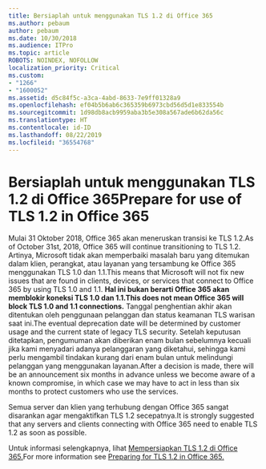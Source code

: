 ```yaml
---
title: Bersiaplah untuk menggunakan TLS 1.2 di Office 365
ms.author: pebaum
author: pebaum
ms.date: 10/30/2018
ms.audience: ITPro
ms.topic: article
ROBOTS: NOINDEX, NOFOLLOW
localization_priority: Critical
ms.custom:
- "1266"
- "1600052"
ms.assetid: d5c84f5c-a3ca-4abd-8633-7e9ff01328a9
ms.openlocfilehash: ef04b5b6ab6c365359b6973cbd56d5d1e833554b
ms.sourcegitcommit: 1d98db8acb9959aba3b5e308a567ade6b62da56c
ms.translationtype: HT
ms.contentlocale: id-ID
ms.lasthandoff: 08/22/2019
ms.locfileid: "36554768"
---
```

# <a name="prepare-for-use-of-tls-12-in-office-365"></a><span data-ttu-id="ea707-102">Bersiaplah untuk menggunakan TLS 1.2 di Office 365</span><span class="sxs-lookup"><span data-stu-id="ea707-102">Prepare for use of TLS 1.2 in Office 365</span></span>

<span data-ttu-id="ea707-103">Mulai 31 Oktober 2018, Office 365 akan meneruskan transisi ke TLS 1.2.</span><span class="sxs-lookup"><span data-stu-id="ea707-103">As of October 31st, 2018, Office 365 will continue transitioning to TLS 1.2.</span></span> <span data-ttu-id="ea707-104">Artinya, Microsoft tidak akan memperbaiki masalah baru yang ditemukan dalam klien, perangkat, atau layanan yang tersambung ke Office 365 menggunakan TLS 1.0 dan 1.1.</span><span class="sxs-lookup"><span data-stu-id="ea707-104">This means that Microsoft will not fix new issues that are found in clients, devices, or services that connect to Office 365 by using TLS 1.0 and 1.1.</span></span> <span data-ttu-id="ea707-105">**Hal ini bukan berarti Office 365 akan memblokir koneksi TLS 1.0 dan 1.1.**</span><span class="sxs-lookup"><span data-stu-id="ea707-105">**This does not mean Office 365 will block TLS 1.0 and 1.1 connections.**</span></span> <span data-ttu-id="ea707-106">Tanggal penghentian akhir akan ditentukan oleh penggunaan pelanggan dan status keamanan TLS warisan saat ini.</span><span class="sxs-lookup"><span data-stu-id="ea707-106">The eventual deprecation date will be determined by customer usage and the current state of legacy TLS security.</span></span> <span data-ttu-id="ea707-107">Setelah keputusan ditetapkan, pengumuman akan diberikan enam bulan sebelumnya kecuali jika kami menyadari adanya pelanggaran yang diketahui, sehingga kami perlu mengambil tindakan kurang dari enam bulan untuk melindungi pelanggan yang menggunakan layanan.</span><span class="sxs-lookup"><span data-stu-id="ea707-107">After a decision is made, there will be an announcement six months in advance unless we become aware of a known compromise, in which case we may have to act in less than six months to protect customers who use the services.</span></span>
  
<span data-ttu-id="ea707-108">Semua server dan klien yang terhubung dengan Office 365 sangat disarankan agar mengaktifkan TLS 1.2 secepatnya.</span><span class="sxs-lookup"><span data-stu-id="ea707-108">It is strongly suggested that any servers and clients connecting with Office 365 need to enable TLS 1.2 as soon as possible.</span></span>
  
<span data-ttu-id="ea707-109">Untuk informasi selengkapnya, lihat [Mempersiapkan TLS 1.2 di Office 365.](https://support.microsoft.com/help/4057306/preparing-for-tls-1-2-in-office-365)</span><span class="sxs-lookup"><span data-stu-id="ea707-109">For more information see [Preparing for TLS 1.2 in Office 365.](https://support.microsoft.com/help/4057306/preparing-for-tls-1-2-in-office-365)</span></span>
  